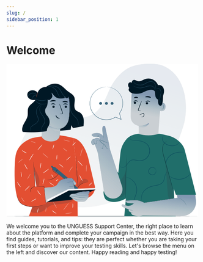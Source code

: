 ```yaml
---
slug: /
sidebar_position: 1
---
```


# Welcome

![img](../static/img/welcome.svg)

We welcome you to the UNGUESS Support Center, 
the right place to learn about the platform and complete your campaign in the best way.
Here you find guides, tutorials, and tips: they are perfect whether you are taking your first steps or want to improve your testing skills.
Let's browse the menu on the left and discover our content. Happy reading and happy testing!
